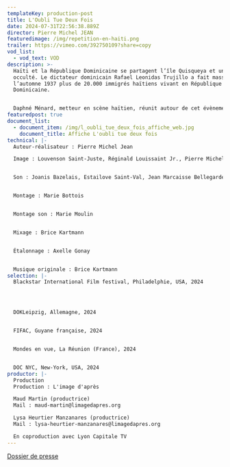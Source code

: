 ```yaml
---
templateKey: production-post
title: L'Oubli Tue Deux Fois
date: 2024-07-31T22:56:38.889Z
director: Pierre Michel JEAN
featuredimage: /img/repetition-en-haiti.png
trailer: https://vimeo.com/392750109?share=copy
vod_list:
  - vod_text: VOD
description: >-
  Haïti et la République Dominicaine se partagent l’île Quisqueya et un génocide
  occulté. Le dictateur dominicain Rafael Leonidas Trujillo a fait massacrer à
  l’automne 1937 plus de 20.000 immigrés haïtiens vivant en République
  Dominicaine. 


  Daphné Ménard, metteur en scène haïtien, réunit autour de cet évènement des comédiens des deux parts de l’île. Une création inédite qui demandera à l’un et l’autre de ses peuples d’évoquer certaines zones sombres de leur histoire.
featuredpost: true
document_list:
  - document_item: /img/l_oubli_tue_deux_fois_affiche_web.jpg
    document_title: Affiche L'oubli tue deux fois
technical: |-
  Auteur-réalisateur : Pierre Michel Jean

  Image : Louvenson Saint-Juste, Réginald Louissaint Jr., Pierre Michel Jean


  Son : Joanis Bazelais, Estailove Saint-Val, Jean Marcaisse Bellegarde


  Montage : Marie Bottois 


  Montage son : Marie Moulin


  Mixage : Brice Kartmann 


  Étalonnage : Axelle Gonay


  Musique originale : Brice Kartmann
selection: |-
  Blackstar International Film festival, Philadelphie, USA, 2024




  DOKLeipzig, Allemagne, 2024


  FIFAC, Guyane française, 2024


  Mondes en vue, La Réunion (France), 2024


  DOC NYC, New-York, USA, 2024
productor: |-
  Production
  Production : L'image d'après

  Maud Martin (productrice)
  Mail : maud-martin@limagedapres.org

  Lysa Heurtier Manzanares (productrice)
  Mail : lysa-heurtier-manzanares@limagedapres.org

  En coproduction avec Lyon Capitale TV
---
```

[Dossier de presse](https://gofile.me/5ieuy/VSbRdXSkn)